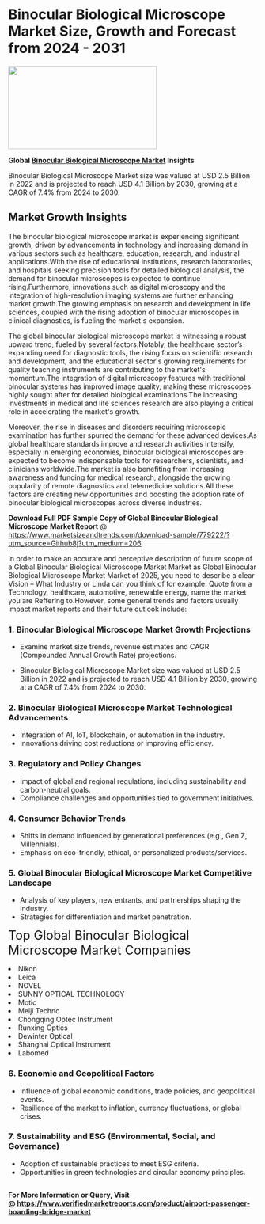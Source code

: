 <H1>Binocular Biological Microscope Market Size, Growth and Forecast from 2024 - 2031</H1><img class="aligncenter size-medium wp-image-584254" src="https://thirdeyenews.in/wp-content/uploads/2024/09/Global-Market-Research-300x168.jpeg" alt="" width="300" height="168" /><p><strong>Global&nbsp;<a href="https://www.marketsizeandtrends.com/download-sample/779222/?utm_source=Github8j?utm_medium=206">Binocular Biological Microscope Market</a> Insights</strong></p><p>Binocular Biological Microscope Market size was valued at USD 2.5 Billion in 2022 and is projected to reach USD 4.1 Billion by 2030, growing at a CAGR of 7.4% from 2024 to 2030.</p><p><h2>Market Growth Insights</h2> <p>The binocular biological microscope market is experiencing significant growth, driven by advancements in technology and increasing demand in various sectors such as healthcare, education, research, and industrial applications.With the rise of educational institutions, research laboratories, and hospitals seeking precision tools for detailed biological analysis, the demand for binocular microscopes is expected to continue rising.Furthermore, innovations such as digital microscopy and the integration of high-resolution imaging systems are further enhancing market growth.The growing emphasis on research and development in life sciences, coupled with the rising adoption of binocular microscopes in clinical diagnostics, is fueling the market's expansion.</p> <p>The global binocular biological microscope market is witnessing a robust upward trend, fueled by several factors.Notably, the healthcare sector’s expanding need for diagnostic tools, the rising focus on scientific research and development, and the educational sector's growing requirements for quality teaching instruments are contributing to the market's momentum.The integration of digital microscopy features with traditional binocular systems has improved image quality, making these microscopes highly sought after for detailed biological examinations.The increasing investments in medical and life sciences research are also playing a critical role in accelerating the market's growth.</p> <p>Moreover, the rise in diseases and disorders requiring microscopic examination has further spurred the demand for these advanced devices.As global healthcare standards improve and research activities intensify, especially in emerging economies, binocular biological microscopes are expected to become indispensable tools for researchers, scientists, and clinicians worldwide.The market is also benefiting from increasing awareness and funding for medical research, alongside the growing popularity of remote diagnostics and telemedicine solutions.All these factors are creating new opportunities and boosting the adoption rate of binocular biological microscopes across diverse industries.</p> <p><span class=""><strong>Download Full PDF Sample Copy of Global Binocular Biological Microscope Market Report</strong> @ <a href="https://www.marketsizeandtrends.com/download-sample/779222/?utm_source=Github8j?utm_medium=206" target="_blank">https://www.marketsizeandtrends.com/download-sample/779222/?utm_source=Github8j?utm_medium=206</a></span></p><p>In order to make an accurate and perceptive description of future scope of a Global&nbsp;Binocular Biological Microscope Market Market as Global&nbsp;Binocular Biological Microscope Market Market of 2025, you need to describe a clear Vision &ndash; What Industry or Linda can you think of for example: Quote from a Technology, healthcare, automotive, renewable energy, name the market you are Reffering to.However, some general trends and factors usually impact market reports and their future outlook include:</p><h3>1.&nbsp;<strong>Binocular Biological Microscope Market Growth Projections</strong></h3><ul><li>Examine market size trends, revenue estimates and CAGR (Compounded Annual Growth Rate) projections.</li><li><p>Binocular Biological Microscope Market size was valued at USD 2.5 Billion in 2022 and is projected to reach USD 4.1 Billion by 2030, growing at a CAGR of 7.4% from 2024 to 2030.</p></li></ul><h3>2.&nbsp;<strong>Binocular Biological Microscope Market Technological Advancements</strong></h3><ul><li>Integration of AI, IoT, blockchain, or automation in the industry.</li><li>Innovations driving cost reductions or improving efficiency.</li></ul><h3>3.&nbsp;<strong>Regulatory and Policy Changes</strong></h3><ul><li>Impact of global and regional regulations, including sustainability and carbon-neutral goals.</li><li>Compliance challenges and opportunities tied to government initiatives.</li></ul><h3>4.&nbsp;<strong>Consumer Behavior Trends</strong></h3><ul><li>Shifts in demand influenced by generational preferences (e.g., Gen Z, Millennials).</li><li>Emphasis on eco-friendly, ethical, or personalized products/services.</li></ul><h3>5.&nbsp;<strong>Global Binocular Biological Microscope Market Competitive Landscape</strong></h3><ul><li>Analysis of key players, new entrants, and partnerships shaping the industry.</li><li>Strategies for differentiation and market penetration.</li></ul><p data-pm-slice="1 1 []"><span style="color: inherit; font-family: inherit; font-size: 25px;">Top Global Binocular Biological Microscope Market Companies</span></p><div class="" data-test-id=""><p><li>Nikon</li><li> Leica</li><li> NOVEL</li><li> SUNNY OPTICAL TECHNOLOGY</li><li> Motic</li><li> Meiji Techno</li><li> Chongqing Optec Instrument</li><li> Runxing Optics</li><li> Dewinter Optical</li><li> Shanghai Optical Instrument</li><li> Labomed</li></p></div><h3>6.&nbsp;<strong>Economic and Geopolitical Factors</strong></h3><ul><li>Influence of global economic conditions, trade policies, and geopolitical events.</li><li>Resilience of the market to inflation, currency fluctuations, or global crises.</li></ul><h3>7.&nbsp;<strong>Sustainability and ESG (Environmental, Social, and Governance)</strong></h3><ul><li>Adoption of sustainable practices to meet ESG criteria.</li><li>Opportunities in green technologies and circular economy principles.</li></ul><h2><strong style="font-size: 14px;">For More Information or Query, Visit @&nbsp;</strong><a style="background-color: #ffffff; font-size: 14px;" href="https://www.marketsizeandtrends.com/report/binocular-biological-microscope-market/" target="_blank">https://www.verifiedmarketreports.com/product/airport-passenger-boarding-bridge-market</a></h2>
